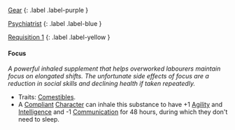 
[Gear](Game/Gear-List)
{: .label .label-purple }

[Psychiatrist](Game/Psychiatrist)
{: .label .label-blue }

[Requisition 1](Game/Deployment#Requisition)
{: .label .label-yellow }
#### Focus
*A powerful inhaled supplement that helps overworked labourers maintain focus on elongated shifts. The unfortunate side effects of focus are a reduction in social skills and declining health if taken repeatedly.*
* Traits: [Comestibles](Game/Core/Gear#Comestibles).
* A [Compliant](Game/Core/Terminology#Compliant) [Character](Game/Core/Terminology#Character) can inhale this substance to have +1 [Agility](Game/Core/Agility) and [Intelligence](Game/Core/Intelligence) and -1 [Communication](Game/Core/Communication) for 48 hours, during which they don't need to sleep.




